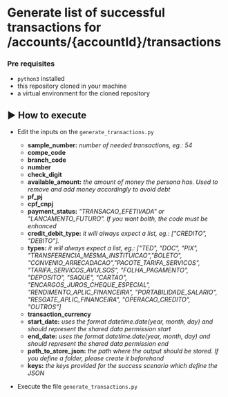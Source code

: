 # Generate list of successful transactions for /accounts/{accountId}/transactions

### Pre requisites

- `python3` installed
- this repository cloned in your machine
- a virtual environment for the cloned repository

## :arrow_forward: How to execute

- Edit the inputs on the `generate_transactions.py`

    - **sample_number:** *number of needed transactions, eg.: 54*  
    - **compe_code**  
    - **branch_code**  
    - **number**  
    - **check_digit**  
    - **available_amount:** *the amount of money the persona has. Used to remove and add money accordingly to avoid debt*
    - **pf_pj**  
    - **cpf_cnpj**  
    - **payment_status:** *"TRANSACAO_EFETIVADA" or "LANCAMENTO_FUTURO". If you want bolth, the code must be enhanced* 
    - **credit_debit_type:** *it will always expect a list, eg.: ["CREDITO", "DEBITO"].*
    - **types:** *it will always expect a list, eg.: ["TED", "DOC", "PIX", "TRANSFERENCIA_MESMA_INSTITUICAO","BOLETO", 
      "CONVENIO_ARRECADACAO","PACOTE_TARIFA_SERVICOS", "TARIFA_SERVICOS_AVULSOS", "FOLHA_PAGAMENTO", "DEPOSITO", "SAQUE", "CARTAO",
      "ENCARGOS_JUROS_CHEQUE_ESPECIAL", "RENDIMENTO_APLIC_FINANCEIRA", "PORTABILIDADE_SALARIO", "RESGATE_APLIC_FINANCEIRA", "OPERACAO_CREDITO", "OUTROS"]*
    - **transaction_currency**  
    - **start_date:** *uses the format datetime.date(year, month, day) and should represent the shared data permission start*
    - **end_date:** *uses the format datetime.date(year, month, day) and should represent the shared data permission end*
    - **path_to_store_json:** *the path where the output should be stored. If you define a folder, please create it beforehand*  
    - **keys:** *the keys provided for the success scenario which define the JSON*

- Execute the file `generate_transactions.py`
